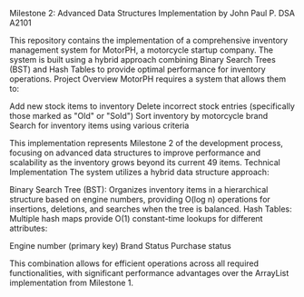 Milestone 2: Advanced Data Structures Implementation by John Paul P. DSA A2101


This repository contains the implementation of a comprehensive inventory management system for MotorPH, a motorcycle startup company. The system is built using a hybrid approach combining Binary Search Trees (BST) and Hash Tables to provide optimal performance for inventory operations.
Project Overview
MotorPH requires a system that allows them to:

Add new stock items to inventory
Delete incorrect stock entries (specifically those marked as "Old" or "Sold")
Sort inventory by motorcycle brand
Search for inventory items using various criteria

This implementation represents Milestone 2 of the development process, focusing on advanced data structures to improve performance and scalability as the inventory grows beyond its current 49 items.
Technical Implementation
The system utilizes a hybrid data structure approach:

Binary Search Tree (BST): Organizes inventory items in a hierarchical structure based on engine numbers, providing O(log n) operations for insertions, deletions, and searches when the tree is balanced.
Hash Tables: Multiple hash maps provide O(1) constant-time lookups for different attributes:

Engine number (primary key)
Brand
Status
Purchase status



This combination allows for efficient operations across all required functionalities, with significant performance advantages over the ArrayList implementation from Milestone 1.
